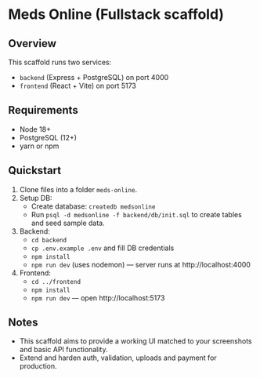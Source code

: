 # Meds Online (Fullstack scaffold)

## Overview
This scaffold runs two services:
- `backend` (Express + PostgreSQL) on port 4000
- `frontend` (React + Vite) on port 5173

## Requirements
- Node 18+
- PostgreSQL (12+)
- yarn or npm

## Quickstart
1. Clone files into a folder `meds-online`.
2. Setup DB:
   - Create database: `createdb medsonline`
   - Run `psql -d medsonline -f backend/db/init.sql` to create tables and seed sample data.
3. Backend:
   - `cd backend`
   - `cp .env.example .env` and fill DB credentials
   - `npm install`
   - `npm run dev` (uses nodemon) — server runs at http://localhost:4000
4. Frontend:
   - `cd ../frontend`
   - `npm install`
   - `npm run dev` — open http://localhost:5173

## Notes
- This scaffold aims to provide a working UI matched to your screenshots and basic API functionality.
- Extend and harden auth, validation, uploads and payment for production.
